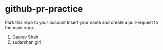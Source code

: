 # github-pr-practice
Fork this repo to your account
Insert your name and create a pull-request to the main repo.

1. Gaurav Shah
2. sudarshan giri
   
